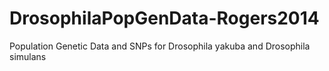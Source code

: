 DrosophilaPopGenData-Rogers2014
===============================

Population Genetic Data and SNPs for Drosophila yakuba and Drosophila simulans
